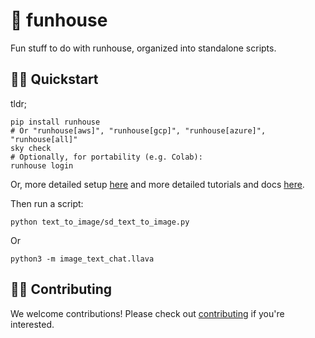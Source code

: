 # 🎪 funhouse

Fun stuff to do with runhouse, organized into standalone scripts.

## 🏃‍♀️ Quickstart

tldr;
```commandline
pip install runhouse
# Or "runhouse[aws]", "runhouse[gcp]", "runhouse[azure]", "runhouse[all]"
sky check
# Optionally, for portability (e.g. Colab):
runhouse login
```
Or, more detailed setup [here](https://github.com/run-house/runhouse#-getting-started) and 
more detailed tutorials and docs [here](https://github.com/run-house/tutorials).

Then run a script:
```commandline
python text_to_image/sd_text_to_image.py
```
Or
```commandline
python3 -m image_text_chat.llava
```

## 👷‍♀️ Contributing

We welcome contributions! Please check out [contributing](CONTRIBUTING.md) if you're interested.
